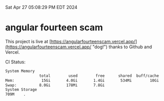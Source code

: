 Sat Apr 27 05:08:29 PM EDT 2024

# angular fourteen scam


This project is live at [https://angularfourteenscam.vercel.app/](https://angularfourteenscam.vercel.app/ "dog!") thanks to Github and Vercel.

CI Status: 

```bash
System Memory
               total        used        free      shared  buff/cache   available
Mem:            15Gi       4.0Gi       1.4Gi       534Mi        10Gi        11Gi
Swap:          8.0Gi       178Mi       7.8Gi
System Storage
709M	.
```

